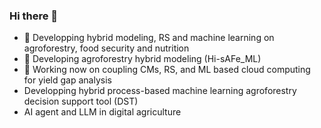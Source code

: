 ### Hi there 👋
- 🔭 Developping hybrid modeling, RS and machine learning on agroforestry, food security and nutrition
- 🌱 Developing agroforestry hybrid modeling (Hi-sAFe_ML)
- 👯 Working now on coupling CMs, RS, and ML based cloud computing for yield gap analysis
- Developping hybrid process-based machine learning agroforestry decision support tool (DST)
- AI agent and LLM  in digital agriculture

<!--
**DrAhmedKheir/DrAhmedKheir** is a ✨ _special_ ✨ repository because its `README.md` (this file) appears on your GitHub profile.

Here are some ideas to get you started:

- 🔭 I’m currently working on ...
- 🌱 I’m currently learning ...
- 👯 I’m looking to collaborate on ...
- 🤔 I’m looking for help with ...
- 💬 Ask me about ...
- 📫 How to reach me: ...
- 😄 Pronouns: ...
- ⚡ Fun fact: ...
-->
